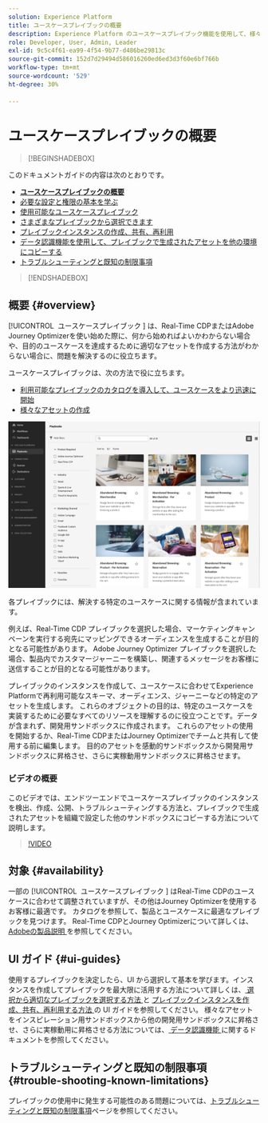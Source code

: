 ```yaml
---
solution: Experience Platform
title: ユースケースプレイブックの概要
description: Experience Platform のユースケースプレイブック機能を使用して、様々なマーケティングユースケースの基本を学ぶ
role: Developer, User, Admin, Leader
exl-id: 9c5c4f61-ea99-4f54-9b77-d486be29813c
source-git-commit: 152d7d29494d586016260ed6ed3d3f60e6bf766b
workflow-type: tm+mt
source-wordcount: '529'
ht-degree: 30%

---
```


# ユースケースプレイブックの概要

>[!BEGINSHADEBOX]

このドキュメントガイドの内容は次のとおりです。

* **[ユースケースプレイブックの概要](#overview)**
* [必要な設定と権限の基本を学ぶ](/help/use-case-playbooks/playbooks/get-started.md)
* [使用可能なユースケースプレイブック](/help/use-case-playbooks/playbooks/playbooks-list.md)
* [さまざまなプレイブックから選択できます](/help/use-case-playbooks/playbooks/choose.md)
* [プレイブックインスタンスの作成、共有、再利用](/help/use-case-playbooks/playbooks/create-share-reuse.md)
* [データ認識機能を使用して、プレイブックで生成されたアセットを他の環境にコピーする](/help/use-case-playbooks/playbooks/data-awareness.md)
* [トラブルシューティングと既知の制限事項](troubleshooting.md)

>[!ENDSHADEBOX]

## 概要 {#overview}

[!UICONTROL &#x200B; ユースケースプレイブック &#x200B;] は、Real-Time CDPまたはAdobe Journey Optimizerを使い始めた際に、何から始めればよいかわからない場合や、目的のユースケースを達成するために適切なアセットを作成する方法がわからない場合に、問題を解決するのに役立ちます。

ユースケースプレイブックは、次の方法で役に立ちます。

* [利用可能なプレイブックのカタログを導入して、ユースケースをより迅速に開始](../playbooks/playbooks-list.md)
* [様々なアセットの作成](../playbooks/create-share-reuse.md)

![すべてのプレイブックを表示](/help/use-case-playbooks/assets/playbooks/overview/playbooks-landing-page.png)

各プレイブックには、解決する特定のユースケースに関する情報が含まれています。

例えば、Real-Time CDP プレイブックを選択した場合、マーケティングキャンペーンを実行する宛先にマッピングできるオーディエンスを生成することが目的となる可能性があります。 Adobe Journey Optimizer プレイブックを選択した場合、製品内でカスタマージャーニーを構築し、関連するメッセージをお客様に送信することが目的となる可能性があります。

プレイブックのインスタンスを作成して、ユースケースに合わせてExperience Platformで再利用可能なスキーマ、オーディエンス、ジャーニーなどの特定のアセットを生成します。 これらのオブジェクトの目的は、特定のユースケースを実装するために必要なすべてのリソースを理解するのに役立つことです。データが含まれず、開発用サンドボックスに作成されます。 これらのアセットの使用を開始するか、Real-Time CDPまたはJourney Optimizerでチームと共有して使用する前に編集します。 目的のアセットを感動的サンドボックスから開発用サンドボックスに昇格させ、さらに実稼動用サンドボックスに昇格させます。

### ビデオの概要

このビデオでは、エンドツーエンドでユースケースプレイブックのインスタンスを検出、作成、公開、トラブルシューティングする方法と、プレイブックで生成されたアセットを組織で設定した他のサンドボックスにコピーする方法について説明します。

>[!VIDEO](https://video.tv.adobe.com/v/3427058/?learn=on)

## 対象 {#availability}

一部の [!UICONTROL &#x200B; ユースケースプレイブック &#x200B;] はReal-Time CDPのユースケースに合わせて調整されていますが、その他はJourney Optimizerを使用するお客様に最適です。 カタログを参照して、製品とユースケースに最適なプレイブックを見つけます。 Real-Time CDPとJourney Optimizerについて詳しくは、[Adobeの製品説明 ](https://helpx.adobe.com/jp/legal/product-descriptions.html) を参照してください。

## UI ガイド {#ui-guides}

使用するプレイブックを決定したら、UI から選択して基本を学びます。インスタンスを作成してプレイブックを最大限に活用する方法について詳しくは、[ 選択から適切なプレイブックを選択する方法 ](/help/use-case-playbooks/playbooks/choose.md) と [ プレイブックインスタンスを作成、共有、再利用する方法 ](/help/use-case-playbooks/playbooks/create-share-reuse.md) の UI ガイドを参照してください。 様々なアセットをインスピレーション用サンドボックスから他の開発用サンドボックスに昇格させ、さらに実稼動用に昇格させる方法については、[ データ認識機能 ](/help/use-case-playbooks/playbooks/data-awareness.md) に関するドキュメントを参照してください。

## トラブルシューティングと既知の制限事項 {#trouble-shooting-known-limitations}

プレイブックの使用中に発生する可能性のある問題については、[トラブルシューティングと既知の制限事項](/help/use-case-playbooks/playbooks/troubleshooting.md)ページを参照してください。
